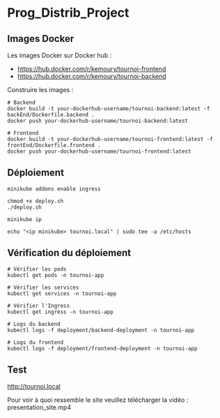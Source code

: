 # Prog_Distrib_Project

## Images Docker

Les images Docker sur Docker hub :
- https://hub.docker.com/r/kemoury/tournoi-frontend
- https://hub.docker.com/r/kemoury/tournoi-backend

Construire les images : 

```
# Backend
docker build -t your-dockerhub-username/tournoi-backend:latest -f backEnd/Dockerfile.backend .
docker push your-dockerhub-username/tournoi-backend:latest

# Frontend
docker build -t your-dockerhub-username/tournoi-frontend:latest -f frontEnd/Dockerfile.frontend .
docker push your-dockerhub-username/tournoi-frontend:latest
```

## Déploiement
```
minikube addons enable ingress

chmod +x deploy.sh
./deploy.sh

minikube ip

echo "<ip minikube> tournoi.local" | sudo tee -a /etc/hosts
```

## Vérification du déploiement

```
# Vérifier les pods
kubectl get pods -n tournoi-app

# Vérifier les services
kubectl get services -n tournoi-app

# Vérifier l'Ingress
kubectl get ingress -n tournoi-app

# Logs du backend
kubectl logs -f deployment/backend-deployment -n tournoi-app

# Logs du frontend
kubectl logs -f deployment/frontend-deployment -n tournoi-app
```


## Test

http://tournoi.local

Pour voir à quoi ressemble le site veuillez télécharger la vidéo : presentation_site.mp4
